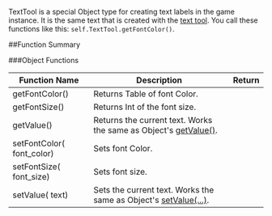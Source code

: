TextTool is a special Object type for creating text labels in the game instance. It is the same text that is created with the [text tool](https://kb.tabletopsimulator.com/game-tools/text-tool/). You call these functions like this: `self.TextTool.getFontColor()`.

##Function Summary

###Object Functions

Function Name | Description | Return
-- | -- | --
<a class="anchor" id="getfontcolor"></a>getFontColor()  | Returns Table of font Color. | [<span class="ret col"></span>](../types.md#color)
<a class="anchor" id="getfontsize"></a>getFontSize()  | Returns Int of the font size. | [<span class="ret int"></span>](../types.md)
<a class="anchor" id="getvalue"></a>getValue()  | Returns the current text. Works the same as Object's [getValue()](../object.md#getvalue). | [<span class="ret str"></span>](../types.md)
<a class="anchor" id="setfontcolor"></a>setFontColor([<span class="tag col"></span>](../types.md#color) font_color) | Sets font Color. | [<span class="ret boo"></span>](../types.md)
<a class="anchor" id="setfontsize"></a>setFontSize([<span class="tag int"></span>](../types.md) font_size) | Sets font size. | [<span class="ret boo"></span>](../types.md)
<a class="anchor" id="setvalue"></a>setValue([<span class="tag str"></span>](../types.md) text) | Sets the current text. Works the same as Object's [setValue(...)](../object.md#setvalue). | [<span class="ret boo"></span>](../types.md)
